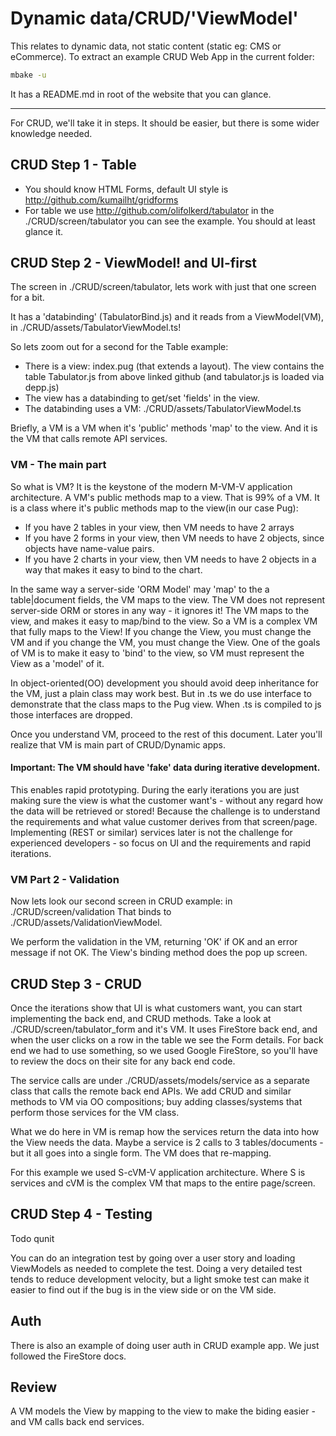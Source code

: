 # Dynamic data/CRUD/'ViewModel'

This relates to dynamic data, not static content (static eg: CMS or eCommerce). To extract an example CRUD Web App in the current folder:
```sh
mbake -u
```
It has a README.md in root of the website that you can glance.

---

For CRUD, we'll take it in steps. It should be easier, but there is some wider knowledge needed.


## CRUD Step 1 - Table

- You should know HTML Forms, default UI style is http://github.com/kumailht/gridforms
- For table we use http://github.com/olifolkerd/tabulator
in the ./CRUD/screen/tabulator you can see the example. You should at least glance it.


## CRUD Step 2 - ViewModel! and UI-first

The screen in ./CRUD/screen/tabulator, lets work with just that one screen for a bit.

It has a 'databinding' (TabulatorBind.js) and it reads from a ViewModel(VM), in ./CRUD/assets/TabulatorViewModel.ts!

So lets zoom out for a second for the Table example: 
- There is a view: index.pug (that extends a layout). The view contains the table Tabulator.js from above linked github
 (and tabulator.js is loaded via depp.js)
- The view has a databinding to get/set 'fields' in the view.
- The databinding uses a VM: ./CRUD/assets/TabulatorViewModel.ts

Briefly, a VM is a VM when it's 'public' methods 'map' to the view. And it is the VM that calls remote API services.


### VM - The main part

So what is VM? It is the keystone of the modern M-VM-V application architecture.
A VM's public methods map to a view. That is 99% of a VM. It is a class where it's public methods map to the view(in our case Pug):
- If you have 2 tables in your view, then VM needs to have 2 arrays 
- If you have 2 forms in your view, then VM needs to have 2 objects, since objects have name-value pairs. 
- If you have 2 charts in your view, then VM needs to have 2 objects in a way that makes it easy to bind to the chart.

In the same way a server-side 'ORM Model' may 'map' to the a table|document fields, the VM maps to the view. The VM does not represent server-side ORM or stores in any way - it ignores it!
The VM maps to the view, and makes it easy to map/bind to the view.
So a VM is a complex VM that fully maps to the View!
If you change the View, you must change the VM and if you change the VM, you must change the View.
One of the goals of VM is to make it easy to 'bind' to the view, so VM must represent the View as a 'model' of it.

In object-oriented(OO) development you should avoid deep inheritance for the VM, just a plain class may work best. But in .ts we do
use interface to demonstrate that the class maps to the Pug view. When .ts is compiled to js those interfaces are dropped. 

Once you understand VM, proceed to the rest of this document. Later you'll realize that VM is main part of CRUD/Dynamic apps.


#### Important: The VM should have 'fake' data during iterative development. 

This enables rapid prototyping. During the early iterations you are just making sure the view is what the customer want's - without any 
regard how the data will be retrieved or stored! Because the challenge is to understand the requirements and what value customer
derives from that screen/page. Implementing (REST or similar) services later is not the challenge for experienced developers - so focus on UI and the requirements and rapid iterations. 


### VM Part 2 - Validation

Now lets look our second screen in CRUD example: in ./CRUD/screen/validation
That binds to ./CRUD/assets/ValidationViewModel.

We perform the validation in the VM, returning 'OK' if OK and an error message if not OK.
The View's binding method does the pop up screen.


## CRUD Step 3 - CRUD 

Once the iterations show that UI is what customers want, you can start implementing the back end, and CRUD methods.
Take a look at ./CRUD/screen/tabulator_form and it's VM. It uses FireStore back end, and when the user clicks on a row in the table we see the Form details.  For back end we had to use something, so we used Google FireStore, so you'll have to review the docs on their site for any back end code.

The service calls are under ./CRUD/assets/models/service as a separate class that calls the remote back end APIs.
We add CRUD and similar methods to VM via OO compositions; buy adding classes/systems that perform those services for the VM class.

What we do here in VM is remap how the services return the data into how the View needs the data. Maybe a service is 2 calls to 3 tables/documents - but it all goes into a single form. The VM does that re-mapping.

For this example we used S-cVM-V application architecture. Where S is services and cVM is the complex VM that maps to the entire page/screen.


## CRUD Step 4 - Testing

Todo qunit

You can do an integration test by going over a user story and loading ViewModels as needed to complete the test. Doing a very detailed test tends to 
reduce development velocity, but a light smoke test can make it easier to find out if the bug is in the view side or on the VM side.


## Auth

There is also an example of doing user auth in CRUD example app. We just followed the FireStore docs.




## Review

A VM models the View by mapping to the view to make the biding easier - and VM calls back end services.

